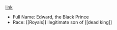 [link](https://simple.wikipedia.org/wiki/Edward_the_Black_Prince#cite_ref-1)

- Full Name: Edward, the Black Prince
- Race: [[Royals]]
Ilegitimate son of [[dead king]]